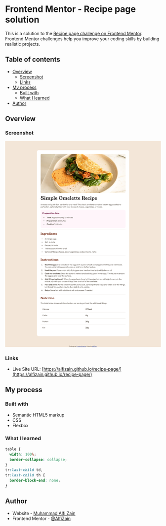 # Frontend Mentor - Recipe page solution

This is a solution to the [Recipe page challenge on Frontend Mentor](https://www.frontendmentor.io/challenges/recipe-page-KiTsR8QQKm). Frontend Mentor challenges help you improve your coding skills by building realistic projects.

## Table of contents

- [Overview](#overview)
  - [Screenshot](#screenshot)
  - [Links](#links)
- [My process](#my-process)
  - [Built with](#built-with)
  - [What I learned](#what-i-learned)
- [Author](#author)

## Overview

### Screenshot

![](./screenshot/Screenshot.png)

### Links

- Live Site URL: [https://alfizain.github.io/recipe-page/](https://alfizain.github.io/recipe-page/)

## My process

### Built with

- Semantic HTML5 markup
- CSS
- Flexbox

### What I learned

```css
table {
  width: 100%;
  border-collapse: collapse;
}
tr:last-child td,
tr:last-child th {
  border-block-end: none;
}
```

## Author

- Website - [Muhammad Alfi Zain](https://alfizain.github.io/AlfiZain/)
- Frontend Mentor - [@AlfiZain](https://www.frontendmentor.io/profile/AlfiZain)
